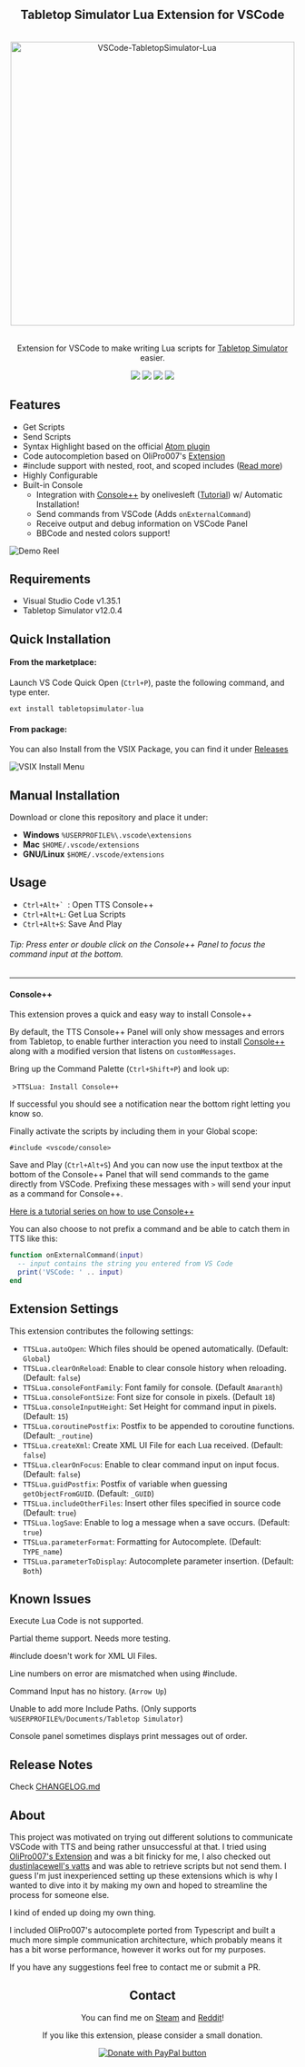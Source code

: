 <div align="center">
<h2>Tabletop Simulator Lua Extension for VSCode</h2>
<br>
<img width="500" src="https://raw.githubusercontent.com/rolandostar/tabletopsimulator-lua-vscode/master/assets/docs/banner.png" alt="VSCode-TabletopSimulator-Lua">
<br>
<br>
</div>

<p align="center" color="#6a737d">
Extension for VSCode to make writing Lua scripts for  <a href="https://store.steampowered.com/app/286160/Tabletop_Simulator/">Tabletop Simulator</a> easier.
</p>

<div align="center">
<img src="https://badgen.net/badge/build/should be ok/green"/>
<img src="https://badgen.net/badge/uses/JS/yellow"/>
<img src="https://badgen.net/badge/designed in/MS Paint/blue"/>
<img src="https://badgen.net/badge/made%20with/%E2%9D%A4/red"/>
</div>

## Features

- Get Scripts
- Send Scripts
- Syntax Highlight based on the official [Atom plugin](https://github.com/Berserk-Games/atom-tabletopsimulator-lua)
- Code autocompletion based on OliPro007's [Extension](https://github.com/OliPro007/vscode-tabletopsimulator-lua)
- #include support with nested, root, and scoped includes ([Read more](http://blog.onelivesleft.com/2017/08/atom-tabletop-simulator-package.html)) 
- Highly Configurable
- Built-in Console
  - Integration with [Console++](https://github.com/onelivesleft/Console) by onelivesleft ([Tutorial](http://blog.onelivesleft.com/2017/09/debugging-your-tts-mods-with-console.html)) w/ Automatic Installation!
  - Send commands from VSCode (Adds `onExternalCommand`)
  - Receive output and debug information on VSCode Panel
  - BBCode and nested colors support!

![Demo Reel](https://raw.githubusercontent.com/rolandostar/tabletopsimulator-lua-vscode/master/assets/docs/demo.gif)

## Requirements

- Visual Studio Code v1.35.1
- Tabletop Simulator v12.0.4

## Quick Installation

#### From the marketplace:

Launch VS Code Quick Open (`Ctrl+P`), paste the following command, and type enter.

`ext install tabletopsimulator-lua`

#### From package:

You can also Install from the VSIX Package, you can find it under [Releases](https://github.com/rolandostar/tabletopsimulator-lua-vscode/releases/latest)

![VSIX Install Menu](https://raw.githubusercontent.com/rolandostar/tabletopsimulator-lua-vscode/master/assets/docs/vsix.png)

## Manual Installation

Download or clone this repository and place it under:

- **Windows** `%USERPROFILE%\.vscode\extensions`
- **Mac** `$HOME/.vscode/extensions`
- **GNU/Linux** `$HOME/.vscode/extensions`

## Usage

* ``Ctrl+Alt+` ``: Open TTS Console++
* `Ctrl+Alt+L`: Get Lua Scripts
* `Ctrl+Alt+S`: Save And Play

###### Tip: Press enter or double click on the Console++ Panel to focus the command input at the bottom.

--------

#### Console++

This extension proves a quick and easy way to install Console++

By default, the TTS Console++ Panel will only show messages and errors from Tabletop, to enable further interaction you need to install  [Console++](https://github.com/onelivesleft/Console) along with a modified version that listens on `customMessages`.

Bring up the Command Palette (`Ctrl+Shift+P`) and look up:

​	>`TTSLua: Install Console++`

If successful you should see a notification near the bottom right letting you know so.

Finally activate the scripts by including them in your Global scope:

`#include <vscode/console>`

Save and Play (`Ctrl+Alt+S`) And you can now use the input textbox at the bottom of the Console++ Panel that will send commands to the game directly from VSCode. Prefixing these messages with `>` will send your input as a command for Console++.

[Here is a tutorial series on how to use Console++](http://blog.onelivesleft.com/2017/09/debugging-your-tts-mods-with-console.html)

You can also choose to not prefix a command and be able to catch them in TTS like this:

```lua
function onExternalCommand(input)
  -- input contains the string you entered from VS Code
  print('VSCode: ' .. input)
end
```

## Extension Settings

This extension contributes the following settings:

* `TTSLua.autoOpen`: Which files should be opened automatically. (Default: `Global`)
* `TTSLua.clearOnReload`: Enable to clear console history when reloading. (Default: `false`) 
* `TTSLua.consoleFontFamily`: Font family for console. (Default `Amaranth`)  
* `TTSLua.consoleFontSize`: Font size for console in pixels. (Default `18`)  
* `TTSLua.consoleInputHeight`: Set Height for command input in pixels. (Default: `15`) 
* `TTSLua.coroutinePostfix`: Postfix to be appended to coroutine functions. (Default: `_routine`)
* `TTSLua.createXml`: Create XML UI File for each Lua received. (Default: `false`)
* `TTSLua.clearOnFocus`: Enable to clear command input on input focus. (Default: `false`) 
* `TTSLua.guidPostfix`: Postfix of variable when guessing `getObjectFromGUID`. (Default: `_GUID`)
* `TTSLua.includeOtherFiles`: Insert other files specified in source code (Default: `true`)
* `TTSLua.logSave`: Enable to log a message when a save occurs. (Default: `true`) 
* `TTSLua.parameterFormat`: Formatting  for Autocomplete. (Default: `TYPE_name`)
* `TTSLua.parameterToDisplay`: Autocomplete parameter insertion. (Default: `Both`)

## Known Issues

Execute Lua Code is not supported.

Partial theme support. Needs more testing.

\#include doesn't work for XML UI Files.

Line numbers on error are mismatched when using \#include.

Command Input has no history. (`Arrow Up`)

Unable to add more Include Paths. (Only supports `%USERPROFILE%/Documents/Tabletop Simulator`)

Console panel sometimes displays print messages out of order.

## Release Notes

Check [CHANGELOG.md](https://github.com/rolandostar/tabletopsimulator-lua-vscode/blob/master/CHANGELOG.md)

## About
This project was motivated on trying out different solutions to communicate VSCode with TTS and being rather unsuccessful at that. I tried using [OliPro007's Extension](https://github.com/OliPro007/tabletopsimulator-lua-vscode) and was a bit finicky for me, I also checked out [dustinlacewell's vatts](https://github.com/dustinlacewell/vatts) and was able to retrieve scripts but not send them. I guess I'm just inexperienced setting up these extensions which is why I wanted to dive into it by making my own and hoped to streamline the process for someone else.

I kind of ended up doing my own thing.

I included OliPro007's autocomplete ported from Typescript and built a much more simple communication architecture, which probably means it has a bit worse performance, however it works out for my purposes.

If you have any suggestions feel free to contact me or submit a PR.


<div align="center">
<h2>Contact</h2>
<p>You can find me on <a href="http://steamcommunity.com/id/rolandostar/">Steam</a> and <a href="https://www.reddit.com/user/rolandostar">Reddit</a>!</p>
<p>If you like this extension, please consider a small donation.</p>
<a href="https://www.paypal.com/cgi-bin/webscr?cmd=_s-xclick&hosted_button_id=7PK5YQ9HR3Z52"><img src="https://www.paypalobjects.com/en_US/i/btn/btn_donateCC_LG.gif" border="0" name="submit" title="PayPal - The safer, easier way to pay online!" alt="Donate with PayPal button"/></a>
</div>
